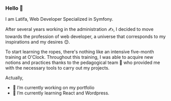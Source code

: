 ### Hello 👋


I am Latifa, Web Developer Specialized in Symfony.

After several years working in the administration ✍️, 
I decided to move towards the profession of web developer, a universe that corresponds to my inspirations and my desires 😊.


To start learning the ropes, there's nothing like an intensive five-month training at O'Clock. Throughout this training,
I was able to acquire new notions and practices thanks to the pedagogical team 🤗 who provided me with the necessary tools to carry out my projects.

Actually, 
 - 🔭 I’m currently working on my portfolio
 - 🌱 I’m currently learning React and Wordpress.
